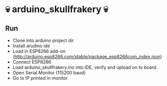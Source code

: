 # :skull: arduino_skullfrakery :skull:

## Run

* Clone into arduino project dir
* Install arudino ide
* Load in ESP8266 add-on (http://arduino.esp8266.com/stable/package_esp8266com_index.json)
* Connect ESP8266
* Load arduino_skullfrakery.ino into IDE, verify and upload on to board
* Open Serial Monitor (115200 baud)
* Go to IP printed in monitor
